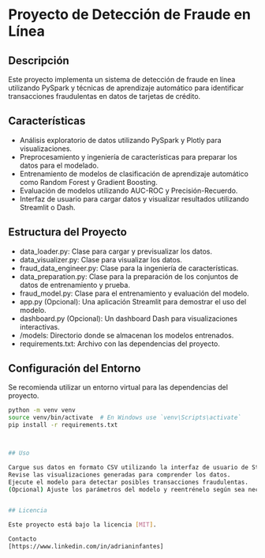 # Proyecto de Detección de Fraude en Línea

## Descripción
Este proyecto implementa un sistema de detección de fraude en línea utilizando PySpark y técnicas de aprendizaje automático para identificar transacciones fraudulentas en datos de tarjetas de crédito.

## Características
- Análisis exploratorio de datos utilizando PySpark y Plotly para visualizaciones.
- Preprocesamiento y ingeniería de características para preparar los datos para el modelado.
- Entrenamiento de modelos de clasificación de aprendizaje automático como Random Forest y Gradient Boosting.
- Evaluación de modelos utilizando AUC-ROC y Precisión-Recuerdo.
- Interfaz de usuario para cargar datos y visualizar resultados utilizando Streamlit o Dash.

## Estructura del Proyecto

- data_loader.py: Clase para cargar y previsualizar los datos.
- data_visualizer.py: Clase para visualizar los datos.
- fraud_data_engineer.py: Clase para la ingeniería de características.
- data_preparation.py: Clase para la preparación de los conjuntos de datos de entrenamiento y prueba.
- fraud_model.py: Clase para el entrenamiento y evaluación del modelo.
- app.py (Opcional): Una aplicación Streamlit para demostrar el uso del modelo.
- dashboard.py (Opcional): Un dashboard Dash para visualizaciones interactivas.
- /models: Directorio donde se almacenan los modelos entrenados.
- requirements.txt: Archivo con las dependencias del proyecto.

## Configuración del Entorno
Se recomienda utilizar un entorno virtual para las dependencias del proyecto.
```bash
python -m venv venv
source venv/bin/activate  # En Windows use `venv\Scripts\activate`
pip install -r requirements.txt



## Uso

Cargue sus datos en formato CSV utilizando la interfaz de usuario de Streamlit o Dash.
Revise las visualizaciones generadas para comprender los datos.
Ejecute el modelo para detectar posibles transacciones fraudulentas.
(Opcional) Ajuste los parámetros del modelo y reentrénelo según sea necesario.


## Licencia

Este proyecto está bajo la licencia [MIT].

Contacto
[https://www.linkedin.com/in/adrianinfantes]